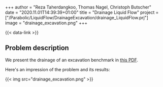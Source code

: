 +++
author = "Reza Taherdangkoo, Thomas Nagel, Christoph Butscher"
date = "2020.11.01T14:39:39+01:00"
title = "Drainage Liquid Flow"
project = ["/Parabolic/LiquidFlow/DrainageExcavation/drainage_LiquidFlow.prj"]
image = "drainage_excavation.png"
+++

{{< data-link >}}

## Problem description

We present the drainage of an excavation benchmark in [this PDF](drainage_LiquidFlow.pdf).

Here's an impression of the problem and its results:

{{< img src="drainage_excavation.png" >}}
